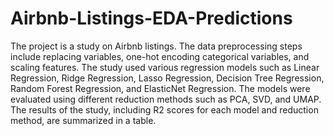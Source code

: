 # Airbnb-Listings-EDA-Predictions
The project is a study on Airbnb listings. 
The data preprocessing steps include replacing variables, one-hot encoding categorical variables, and scaling features. The study used various regression models such as Linear Regression, Ridge Regression, Lasso Regression, Decision Tree Regression, Random Forest Regression, and ElasticNet Regression. The models were evaluated using different reduction methods such as PCA, SVD, and UMAP. The results of the study, including R2 scores for each model and reduction method, are summarized in a table.
